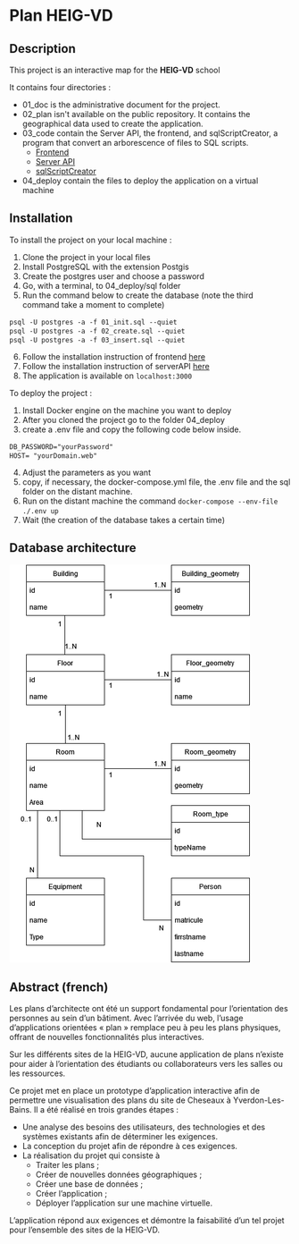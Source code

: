 # Plan HEIG-VD

## Description

This project is an interactive map for the **HEIG-VD** school

It contains four directories :

- 01_doc is the administrative document for the project.
- 02_plan isn't available on the public repository. It contains the geographical data used to create the application.
- 03_code contain the Server API, the frontend, and sqlScriptCreator, a program that convert an arborescence of files to SQL scripts.
  - [Frontend](https://gitlab.com/tb-heig/plan-heig-vd/-/tree/dev/03_code/frontend)
  - [Server API](https://gitlab.com/tb-heig/plan-heig-vd/-/tree/dev/03_code/serverAPI)
  - [sqlScriptCreator](https://gitlab.com/tb-heig/plan-heig-vd/-/tree/dev/03_code/sqlScriptCreator)
- 04_deploy contain the files to deploy the application on a virtual machine

## Installation

To install the project on your local machine :

1. Clone the project in your local files
2. Install PostgreSQL with the extension Postgis
3. Create the postgres user and choose a password
4. Go, with a terminal, to 04_deploy/sql folder
5. Run the command below to create the database (note the third command take a moment to complete)

```
psql -U postgres -a -f 01_init.sql --quiet
psql -U postgres -a -f 02_create.sql --quiet
psql -U postgres -a -f 03_insert.sql --quiet
```

6. Follow the installation instruction of frontend [here](https://gitlab.com/tb-heig/plan-heig-vd/-/blob/dev/03_code/frontend/readme.md)
7. Follow the installation instruction of serverAPI [here](https://gitlab.com/tb-heig/plan-heig-vd/-/blob/dev/03_code/serverAPI/README.md)
8. The application is available on `localhost:3000`

To deploy the project :

1. Install Docker engine on the machine you want to deploy
2. After you cloned the project go to the folder 04_deploy
3. create a .env file and copy the following code below inside.

```
DB_PASSWORD="yourPassword"
HOST= "yourDomain.web"
```

4. Adjust the parameters as you want
5. copy, if necessary, the docker-compose.yml file, the .env file and the sql folder on the distant machine.
6. Run on the distant machine the command `docker-compose --env-file ./.env up`
7. Wait (the creation of the database takes a certain time)

## Database architecture

![architecture](assets/architecture.png)

## Abstract (french)

Les plans d’architecte ont été un support fondamental pour l’orientation des personnes au sein d’un bâtiment. Avec l’arrivée du web, l’usage d’applications orientées « plan » remplace peu à peu les plans physiques, offrant de nouvelles fonctionnalités plus interactives.

Sur les différents sites de la HEIG-VD, aucune application de plans n’existe pour aider à l’orientation des étudiants ou collaborateurs vers les salles ou les ressources.

Ce projet met en place un prototype d’application interactive afin de permettre une visualisation des plans du site de Cheseaux à Yverdon-Les-Bains.
Il a été réalisé en trois grandes étapes :

- Une analyse des besoins des utilisateurs, des technologies et des systèmes existants afin de déterminer les exigences.
- La conception du projet afin de répondre à ces exigences.
- La réalisation du projet qui consiste à
  - Traiter les plans ;
  - Créer de nouvelles données géographiques ;
  - Créer une base de données ;
  - Créer l’application ;
  - Déployer l’application sur une machine virtuelle.

L’application répond aux exigences et démontre la faisabilité d’un tel projet pour l’ensemble des sites de la HEIG-VD.
